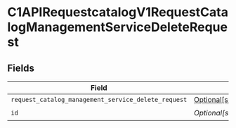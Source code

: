 # C1APIRequestcatalogV1RequestCatalogManagementServiceDeleteRequest


## Fields

| Field                                                                                                                                    | Type                                                                                                                                     | Required                                                                                                                                 | Description                                                                                                                              |
| ---------------------------------------------------------------------------------------------------------------------------------------- | ---------------------------------------------------------------------------------------------------------------------------------------- | ---------------------------------------------------------------------------------------------------------------------------------------- | ---------------------------------------------------------------------------------------------------------------------------------------- |
| `request_catalog_management_service_delete_request`                                                                                      | [Optional[shared.RequestCatalogManagementServiceDeleteRequest]](undefined/models/shared/requestcatalogmanagementservicedeleterequest.md) | :heavy_minus_sign:                                                                                                                       | N/A                                                                                                                                      |
| `id`                                                                                                                                     | *Optional[str]*                                                                                                                          | :heavy_check_mark:                                                                                                                       | N/A                                                                                                                                      |